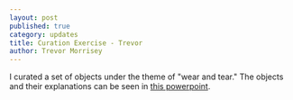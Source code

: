 ```yaml
---
layout: post
published: true
category: updates
title: Curation Exercise - Trevor
author: Trevor Morrisey
---
```

I curated a set of objects under the theme of "wear and tear." The objects and their explanations can be seen in [this powerpoint](https://docs.google.com/presentation/d/1C8Fy6H7E-lUJaCldQwiWQiHIsZIK00IY8w5VaXJs1fw/edit?usp=sharing).
